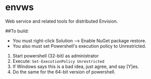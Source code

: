 envws
=====

Web service and related tools for distributed Envision.

##To build:

* You must right-click Solution --> Enable NuGet package restore.
* You also must set Powershell's execution policy to Unrestricted.
 1. Start powershell (32-bit) as administrator
 2. Execute: `Set-ExecutionPolicy Unrestricted`
 3. If Windows says this is a bad idea, just agree, and say [Y]es.
 4. Do the same for the 64-bit version of powershell.
  
